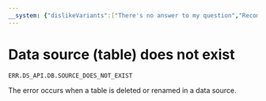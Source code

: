 ```yaml
---
__system: {"dislikeVariants":["There's no answer to my question","Recommendations aren't helpful","Content does not match the title","Other"]}
---
```

# Data source (table) does not exist

`ERR.DS_API.DB.SOURCE_DOES_NOT_EXIST`

The error occurs when a table is deleted or renamed in a data source.